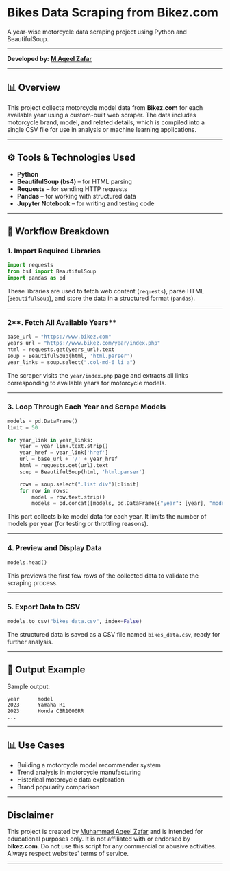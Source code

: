 # **Bikes Data Scraping from Bikez.com**

A year-wise motorcycle data scraping project using Python and BeautifulSoup.

---

**Developed by:** [**M Aqeel Zafar**](https://github.com/maqeelzafar047)

---

## 📊 **Overview**

This project collects motorcycle model data from **Bikez.com** for each available year using a custom-built web scraper. The data includes motorcycle brand, model, and related details, which is compiled into a single CSV file for use in analysis or machine learning applications.

---

## ⚙️ **Tools & Technologies Used**

- **Python**
- **BeautifulSoup (bs4)** – for HTML parsing
- **Requests** – for sending HTTP requests
- **Pandas** – for working with structured data
- **Jupyter Notebook** – for writing and testing code

---

## 🔄 **Workflow Breakdown**

### 1. **Import Required Libraries**

```python
import requests
from bs4 import BeautifulSoup
import pandas as pd
```

These libraries are used to fetch web content (`requests`), parse HTML (`BeautifulSoup`), and store the data in a structured format (`pandas`).

---

### 2\*\*. Fetch All Available Years\*\*

```python
base_url = "https://www.bikez.com"
years_url = "https://www.bikez.com/year/index.php"
html = requests.get(years_url).text
soup = BeautifulSoup(html, 'html.parser')
year_links = soup.select(".col-md-6 li a")
```

The scraper visits the `year/index.php` page and extracts all links corresponding to available years for motorcycle models.

---

### 3. **Loop Through Each Year and Scrape Models**

```python
models = pd.DataFrame()
limit = 50

for year_link in year_links:
    year = year_link.text.strip()
    year_href = year_link['href']
    url = base_url + '/' + year_href
    html = requests.get(url).text
    soup = BeautifulSoup(html, 'html.parser')

    rows = soup.select(".list div")[:limit]
    for row in rows:
        model = row.text.strip()
        models = pd.concat([models, pd.DataFrame({"year": [year], "model": [model]})], ignore_index=True)
```

This part collects bike model data for each year. It limits the number of models per year (for testing or throttling reasons).

---

### 4. **Preview and Display Data**

```python
models.head()
```

This previews the first few rows of the collected data to validate the scraping process.

---

### 5. **Export Data to CSV**

```python
models.to_csv("bikes_data.csv", index=False)
```

The structured data is saved as a CSV file named `bikes_data.csv`, ready for further analysis.

---

## 📆 Output Example

Sample output:

```
year      model
2023      Yamaha R1
2023      Honda CBR1000RR
...
```

---

## 📊 **Use Cases**

- Building a motorcycle model recommender system
- Trend analysis in motorcycle manufacturing
- Historical motorcycle data exploration
- Brand popularity comparison
---

## **Disclaimer**

This project is created by [Muhammad Aqeel Zafar](https://github.com/maqeelzafar047) and is intended for educational purposes only. It is not affiliated with or endorsed by **bikez.com**. Do not use this script for any commercial or abusive activities. Always respect websites' terms of service.

---

